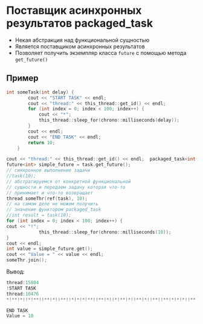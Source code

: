 # Поставщик асинхронных результатов packaged_task

* Некая абстракция над функциональной сущностью
* Является поставщиком асинхронных результатов
* Позволяет получить экземпляр класса `future` с помощью метода `get_future()`

## Пример
```cpp
int someTask(int delay) {    
        cout << "START TASK" << endl;
        cout << "thread:" << this_thread::get_id() << endl;
        for (int index = 0; index < 100; index++) {
            cout << "*";
            this_thread::sleep_for(chrono::milliseconds(delay));
        }
        cout << endl;
        cout << "END TASK" << endl;
        return 10;
    }
```

```cpp
cout << "thread:" << this_thread::get_id() << endl;  packaged_task<int(int)> task(someTask);
future<int> simple_future = task.get_future();
// синхронное выполнение задачи
//task(10);
// абстрагируемся от конкретной функциональной
// сущности и передаем задачу которая что-то 
// принимает и что-то возвращает
thread someThr(ref(task), 10);
// на самом деле не можем получить 
// значение функтором packaged_task
//int result = task(10);
for (int index = 0; index < 100; index++) {         
cout << "!";
            this_thread::sleep_for(chrono::milliseconds(10));
}
cout << endl;
int value = simple_future.get();
cout << "Value = " << value << endl;
someThr.join();
```
Вывод:
```cpp
thread:15804
!START TASK
thread:10476
*!**!*!!*!**!!**!*!!**!!*!*!*!**!!**!*!!*!**!*!!**!*!!**!!**!*!*!*!!**!!**!*!*!!*!*!**!!*!**!*!!*!*!**!!*!*!*!**!!**!*!*!*!!*!*!*!**!*!!**!!**!!*!*!**!!*!*!**!*!*!!*!**!!**!!**!*!!**!*!!**!*!!*!**!*!

END TASK
Value = 10
```